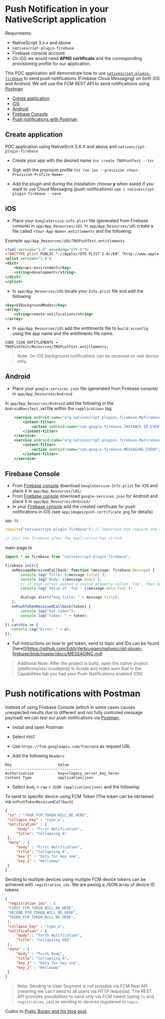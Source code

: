 # Push Notification in your NativeScript application

Requirments:
- NativeScript 3.x.x and above
- `nativescript-plugin-firebase`
- Firebase console account
- On iOS we would need **APNS certificate** and the corresponding provisioning profile for our application.

This POC application will demonstrate how to use [`nativescript-plugin-firebase`](https://github.com/EddyVerbruggen/nativescript-plugin-firebase/blob/master/docs/MESSAGING.md) to send push notifications (Firebase Cloud Messaging) on both iOS and Android. We will use the FCM REST API to send notificaitions using [Postman](https://www.getpostman.com/)

* [Create application](#create-application)
* [iOS](#ios)
* [Android](#android)
* [Firebase Console](#firebase-console)
* [Push notifications with Postman](#push-notifications-with-postman)


## Create application

POC application using NativeScrit 3.X.X and above and `nativescript-plugin-firebase`

- Create your app with the desired name
`tns create TNSPushTest --tsc`

- Sigh with the provision profile
`tns run ios --provision <Your-Provision-Profile-Name>`

- Add the plugin and during the installation choose **y** when asked if you want to use Cloud Messaging (push notifications)
`npm i nativescript-plugin-firebase --save`

## iOS

- Place your `GoogleService-info.plist` file (generated from Firebase console) in `app/App_Resources/iOS`.
In `app/App_Resources/iOS` create a file called `<Your-App-Name>.entitlements` and the following:

Example `app/App_Resources/iOS/TNSPushTest.entitlements`
```XML
<?xml version="1.0" encoding="UTF-8"?>
<!DOCTYPE plist PUBLIC "-//Apple//DTD PLIST 1.0//EN" "http://www.apple.com/DTDs/PropertyList-1.0.dtd">
<plist version="1.0">
<dict>
    <key>aps-environment</key>
    <string>development</string>
</dict>
</plist>
```

- In `app/App_Resources/iOS` locate your `Info.plist` file and add the following
```XML
<key>UIBackgroundModes</key>
<array>
	<string>remote-notification</string>
</array>
```

- In `app/App_Resources/iOS` add the entitlments file to `build.xcconfig` using the app name and the entitlments file name.

```JS
CODE_SIGN_ENTITLEMENTS = TNSPushTest/Resources/TNSPushTest.entitlements;
```

> Note: On iOS background notifications can be received on real device only.

## Android

- Place your `google-services.json` file (generated from Firebase console) in `app/App_Resources/Android`

In `app/App_Resources/Android` add the following in the `AndroidManifest.xml`file within the `<application>` tag
```XML
    <service android:name="org.nativescript.plugins.firebase.MyFirebaseInstanceIDService">
        <intent-filter>
            <action android:name="com.google.firebase.INSTANCE_ID_EVENT"/>
        </intent-filter>
    </service>
    <service android:name="org.nativescript.plugins.firebase.MyFirebaseMessagingService">
        <intent-filter>
            <action android:name="com.google.firebase.MESSAGING_EVENT"/>
        </intent-filter>
    </service>

```

## Firebase Console
- From [Firebase console](https://console.firebase.google.com/) download `GoogleService-Info.plist` for iOS and place it in `app/App_Resources/iOS/`
- From [Firebase console](https://console.firebase.google.com/) download `google-services.json` for Android and place it in `app/App_Resources/Android/`
- In your [Firebase console](https://console.firebase.google.com/) add the created certificate for push notifications in iOS (see `app/images/push-certificate.png` for details)
 
 `app.ts`
 ```TypeScript
require("nativescript-plugin-firebase"); // Important:Use require and do not use import as TypeScript qill remove unused imports

// init the firebase after the application has strted

 ```

 main-page.ts
 ```TypeScript
import * as firebase from "nativescript-plugin-firebase";

firebase.init({
    onMessageReceivedCallback: function (message: firebase.Message) {
        console.log(`Title: ${message.title}`);
        console.log(`Body: ${message.body}`);
        // if your server passed a custom property called 'foo', then do this:
        console.log(`Value of 'foo': ${message.data.foo}`);

        dialogs.alert("msg.title: " + message.title);
    },
    onPushTokenReceivedCallback(token) {
        console.log("Got token");
        console.log("token: " + token);
    }
}).catch(e => {
    console.log("Error: " + e);
});
 ```
 
- Full instructions on how to get token, send to topic and IDs can be found [here]](https://github.com/EddyVerbruggen/nativescript-plugin-firebase/blob/master/docs/MESSAGING.md)

> Additonal Note: After the project is build, open the native project (platforms/ios/<your-app-name>.xcodeproj) in Xcode and make sure that in the Capabilities tab you had your Push Notifications enabled (ON) 

# Push notifications with Postman

Instead of using Firebase Console (which in some cases causes unexpected results due to different and not fully controled message payload) we can test our push notifications via [Postman](https://www.getpostman.com/).

- Install and open Postman

- Select `POST`

- Use `https://fcm.googleapis.com/fcm/send` as request URL

- Add the following `Headers`
```
Key                     Value
-----------------------------------
Authorization           key=<legacy_server_key_here>
Content-Type            application/json
```

- Select `Body` > `raw` > `JSON (application/json)` and the following:

To send to specific device using FCM Token (The token can be obrtained via `onPushTokenReceivedCallback`)
```JSON
{
 "to" : "YOUR_FCM_TOKEN_WILL_BE_HERE",
 "collapse_key" : "type_a",
 "notification" : {
     "body" : "First Notification",
     "title": "Collapsing A"
 },
 "data" : {
     "body" : "First Notification",
     "title": "Collapsing A",
     "key_1" : "Data for key one",
     "key_2" : "Hellowww"
 }
}
```

Sending to multiple devices using multiple FCM device tokens can be achieved with `registration_ids`. We are pasing a JSON array of device ID tokens
```JSON
{
 "registration_ids" : [
 "FIRST_FCM_TOKEN_WILL_BE_HERE",	
 "SECOND_FCM_TOKEN_WILL_BE_HERE",
 "THIRD_FCM_TOKEN_WILL_BE_HERE",
 ],
 "collapse_key" : "type_a",
 "notification" : {
     "body" : "Forth Notification",
     "title": "Collapsing EEE"
 },
 "data" : {
     "body" : "Forth Body",
     "title": "Collapsing A",
     "key_1" : "Data for key one",
     "key_2" : "Hellowww"
 }
}
```

> Note: Sending to User Segment is not possible via FCM Rest APi (meaning we can't send to all users via HTTP requests).
The REST API provides possibilities to send only via FCM tokent (using `to` and `registration_ids`) or sending to devices registered to `topic`.

Cudos to [Pratic Butani and his blog post](https://medium.com/android-school/test-fcm-notification-with-postman-f91ba08aacc3).
